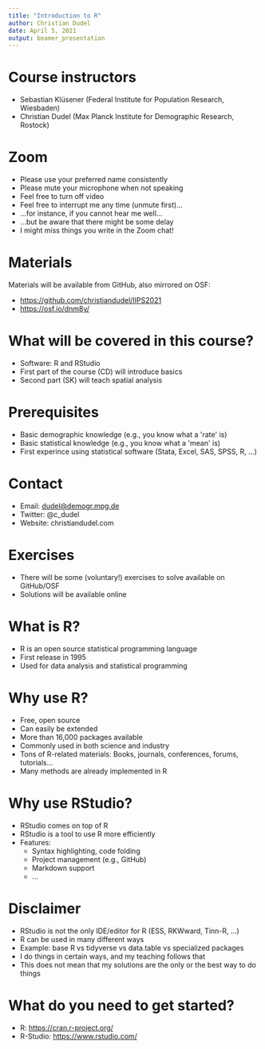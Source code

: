 ```yaml
---
title: "Introduction to R"
author: Christian Dudel
date: April 5, 2021
output: beamer_presentation
---
```


# Course instructors

- Sebastian Klüsener (Federal Institute for Population Research, Wiesbaden)
- Christian Dudel (Max Planck Institute for Demographic Research, Rostock)

# Zoom

- Please use your preferred name consistently
- Please mute your microphone when not speaking
- Feel free to turn off video 
- Feel free to interrupt me any time (unmute first)...
- ...for instance, if you cannot hear me well...
- ...but be aware that there might be some delay
- I might miss things you write in the Zoom chat!

# Materials

Materials will be available from GitHub, also mirrored on OSF:

- https://github.com/christiandudel/IIPS2021
- https://osf.io/dnm8y/ 

# What will be covered in this course?
  
- Software: R and RStudio
- First part of the course (CD) will introduce basics
- Second part (SK) will teach spatial analysis

# Prerequisites
    
- Basic demographic knowledge (e.g., you know what a 'rate' is)
- Basic statistical knowledge (e.g., you know what a 'mean' is)
- First experince using statistical software (Stata, Excel, SAS, SPSS, R, ...)

# Contact

- Email: dudel@demogr.mpg.de
- Twitter: @c_dudel
- Website: christiandudel.com

# Exercises

- There will be some (voluntary!) exercises to solve available on GitHub/OSF
- Solutions will be available online 

# What is R?

- R is an open source statistical programming language
- First release in 1995
- Used for data analysis and statistical programming
  
# Why use R?

- Free, open source
- Can easily be extended
- More than 16,000 packages available
- Commonly used in both science and industry
- Tons of R-related materials: Books, journals, conferences, forums, tutorials...
- Many methods are already implemented in R

# Why use RStudio?

* RStudio comes on top of R
* RStudio is a tool to use R more efficiently
* Features:
    + Syntax highlighting, code folding
    + Project management (e.g., GitHub)
    + Markdown support
    + ...

# Disclaimer

- RStudio is not the only IDE/editor for R (ESS, RKWward, Tinn-R, ...)
- R can be used in many different ways
- Example: base R vs tidyverse vs data.table vs specialized packages
- I do things in certain ways, and my teaching follows that
- This does not mean that my solutions are the only or the best way to do things

# What do you need to get started?

- R: https://cran.r-project.org/
- R-Studio: https://www.rstudio.com/
  